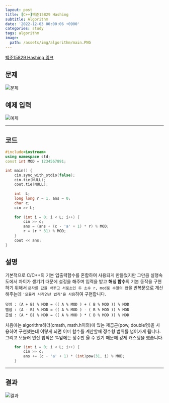 ```yaml
---
layout: post
title: [C++]백준15829 Hashing
subtitle: Algorithm
date: '2022-12-03 00:00:06 +0900'
categories: study
tags: algorithm
image:
  path: /assets/img/algorithm/main.PNG
---
```


[백준15829 Hashing 링크](https://www.acmicpc.net/problem/15829)

<!--more-->

## 문제
![문제](/assets/img/algorithm/백준/문제-Hashing.PNG)

## 예제 입력
![예제](/assets/img/algorithm/백준/예제-Hashing.PNG)

---

## 코드
```cpp
#include<iostream>
using namespace std;
const int MOD = 1234567891;

int main() {
    cin.sync_with_stdio(false);
    cin.tie(NULL);
    cout.tie(NULL);
    
    int  L;
    long long r = 1, ans = 0;
    char c;
    cin >> L;
 
    for (int i = 0; i < L; i++) {
        cin >> c;
        ans = (ans + (c - 'a' + 1) * r) % MOD;
        r = (r * 31) % MOD;
    }
    cout << ans;
}
```
## 설명
기본적으로 C/C++의 기본 입출력함수를 혼합하여 사용되게 만들었지만 그만큼 실행속도에서 차이가 생기기 때문에 설정을 해주며 입력을 받고 **해싱 함수**의 기본 동작을 구현하기 위해서 `문자를 값을 바꾸고 서로소인 두 소수 r, mod로 수열의 합`을 반복문으로 계산해주는데 `'모듈러 사칙연산 법칙'을 사용`하여 구현합니다. <br>
```
덧셈 : (A + B) % MOD = (( A % MOD ) + ( B % MOD )) % MOD
뺄셈 : (A - B) % MOD = (( A % MOD ) - ( B % MOD )) % MOD
곱셈 : (A * B) % MOD = (( A % MOD ) * ( B % MOD )) % MOD
```
처음에는 algorithm헤더(cmath, math.h이외)에 있는 제곱근(pow, double형)을 사용하여 구현했는데 이렇게 되면 이미 함수를 계산할때 정수형 범위를 넘어가게 됩니다. 그리고 모듈러 연산 법칙은 %앞에는 정수만 올 수 있기 때문에 강제 캐스팅을 했습니다. <br>
```go
    for (int i = 0; i < L; i++) {
        cin >> c;
        ans += (c - 'a' + 1) * (int)pow(31, i) % MOD;
    }
```

---

## 결과
![결과](/assets/img/algorithm/백준/결과-Hashing.PNG)